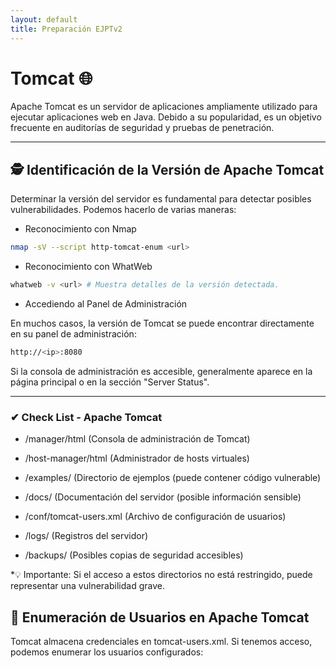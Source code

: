 ```yaml
---
layout: default
title: Preparación EJPTv2
--- 
```


# Tomcat 🌐

Apache Tomcat es un servidor de aplicaciones ampliamente utilizado para ejecutar aplicaciones web en Java. Debido a su popularidad, es un objetivo frecuente en auditorías de seguridad y pruebas de penetración.


---

## 🕵️ Identificación de la Versión de Apache Tomcat

Determinar la versión del servidor es fundamental para detectar posibles vulnerabilidades. Podemos hacerlo de varias maneras:

- Reconocimiento con Nmap

```bash
nmap -sV --script http-tomcat-enum <url>
```

- Reconocimiento con WhatWeb

```bash
whatweb -v <url> # Muestra detalles de la versión detectada.
```

- Accediendo al Panel de Administración

En muchos casos, la versión de Tomcat se puede encontrar directamente en su panel de administración:

```bash
http://<ip>:8080
```

Si la consola de administración es accesible, generalmente aparece en la página principal o en la sección "Server Status".

---

### ✔ Check List - Apache Tomcat


- /manager/html (Consola de administración de Tomcat)


- /host-manager/html (Administrador de hosts virtuales)


- /examples/ (Directorio de ejemplos (puede contener código vulnerable)


- /docs/ (Documentación del servidor (posible información sensible)


- /conf/tomcat-users.xml (Archivo de configuración de usuarios)


- /logs/ (Registros del servidor)


- /backups/ (Posibles copias de seguridad accesibles)

 *💡 Importante: Si el acceso a estos directorios no está restringido, puede representar una vulnerabilidad grave.


## 🔑 Enumeración de Usuarios en Apache Tomcat

Tomcat almacena credenciales en tomcat-users.xml. Si tenemos acceso, podemos enumerar los usuarios configurados:

